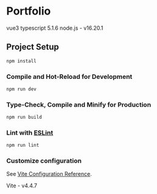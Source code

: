 # Portfolio

vue3
typescript 5.1.6
node.js - v16.20.1

## Project Setup

```sh
npm install
```

### Compile and Hot-Reload for Development

```sh
npm run dev
```

### Type-Check, Compile and Minify for Production

```sh
npm run build
```

### Lint with [ESLint](https://eslint.org/)

```sh
npm run lint
```


### Customize configuration

See [Vite Configuration Reference](https://vitejs.dev/config/).

Vite - v4.4.7

